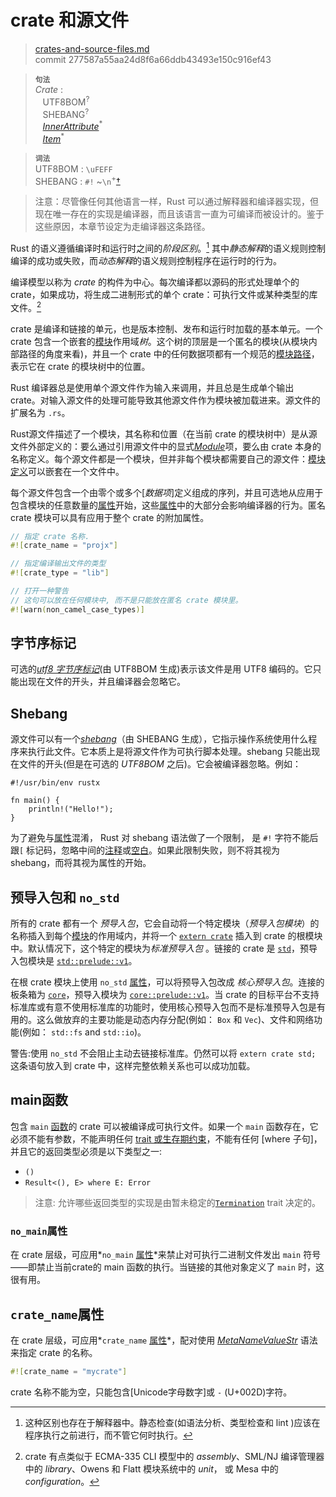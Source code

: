 # crate 和源文件

>[crates-and-source-files.md](https://github.com/rust-lang/reference/blob/master/src/crates-and-source-files.md)\
>commit 277587a55aa24d8f6a66ddb43493e150c916ef43

> **<sup>句法</sup>**\
> _Crate_ :\
> &nbsp;&nbsp; UTF8BOM<sup>?</sup>\
> &nbsp;&nbsp; SHEBANG<sup>?</sup>\
> &nbsp;&nbsp; [_InnerAttribute_]<sup>\*</sup>\
> &nbsp;&nbsp; [_Item_]<sup>\*</sup>

> **<sup>词法</sup>**\
> UTF8BOM : `\uFEFF`\
> SHEBANG : `#!` \~`\n`<sup>\+</sup>[†](#shebang)


> 注意：尽管像任何其他语言一样，Rust 可以通过解释器和编译器实现，但现在唯一存在的实现是编译器，而且该语言一直为可编译而被设计的。鉴于这些原因，本章节设定为走编译器这条路径。

Rust 的语义遵循编译时和运行时之间的*阶段区别*。[^phase-distinction] 其中*静态解释*的语义规则控制编译的成功或失败，而*动态解释*的语义规则控制程序在运行时的行为。

编译模型以称为 _crate_ 的构件为中心。每次编译都以源码的形式处理单个的 crate，如果成功，将生成二进制形式的单个 crate：可执行文件或某种类型的库文件。[^cratesourcefile]

crate 是编译和链接的单元，也是版本控制、发布和运行时加载的基本单元。一个 crate 包含一个嵌套的[模块]作用域*树*。这个树的顶层是一个匿名的模块(从模块内部路径的角度来看)，并且一个 crate 中的任何数据项都有一个规范的[模块路径]，表示它在 crate 的模块树中的位置。

Rust 编译器总是使用单个源文件作为输入来调用，并且总是生成单个输出 crate。对输入源文件的处理可能导致其他源文件作为模块被加载进来。源文件的扩展名为 `.rs`。

Rust源文件描述了一个模块，其名称和位置（在当前 crate 的模块树中）是从源文件外部定义的：要么通过引用源文件中的显式[_Module_][模块]项，要么由 crate 本身的名称定义。每个源文件都是一个模块，但并非每个模块都需要自己的源文件：[模块定义][模块]可以嵌套在一个文件中。

每个源文件包含一个由零个或多个[*数据项*]定义组成的序列，并且可选地从应用于包含模块的任意数量的[属性]开始，这些[属性]中的大部分会影响编译器的行为。匿名 crate 模块可以具有应用于整个 crate 的附加属性。

```rust
// 指定 crate 名称.
#![crate_name = "projx"]

// 指定编译输出文件的类型
#![crate_type = "lib"]

// 打开一种警告
// 这句可以放在任何模块中, 而不是只能放在匿名 crate 模块里。
#![warn(non_camel_case_types)]
```

## 字节序标记

可选的[_utf8 字节序标记_](由 UTF8BOM 生成)表示该文件是用 UTF8 编码的。它只能出现在文件的开头，并且编译器会忽略它。

## Shebang

源文件可以有一个[_shebang_]（由 SHEBANG 生成），它指示操作系统使用什么程序来执行此文件。它本质上是将源文件作为可执行脚本处理。shebang 只能出现在文件的开头(但是在可选的 _UTF8BOM_ 之后)。它会被编译器忽略。例如：

<!-- ignore: tests don't like shebang -->
```rust,ignore
#!/usr/bin/env rustx

fn main() {
    println!("Hello!");
}
```

为了避免与[属性]混淆， Rust 对 shebang 语法做了一个限制， 是 `#!` 字符不能后跟`[` 标记码，忽略中间的[注释]或[空白]。如果此限制失败，则不将其视为 shebang，而将其视为属性的开始。

## 预导入包和 `no_std`

所有的 crate 都有一个 *预导入包*，它会自动将一个特定模块（*预导入包模块*）的名称插入到每个[模块]的作用域内，并将一个 [`extern crate`] 插入到 crate 的根模块中。默认情况下，这个特定的模块为*标准预导入包* 。链接的 crate 是 [`std`]，预导入包模块是 [`std::prelude::v1`]。

在根 crate 模块上使用 `no_std` [属性]，可以将预导入包改成 *核心预导入包*。连接的板条箱为 [`core`]，预导入模块为 [`core::prelude::v1`]。当 crate 的目标平台不支持标准库或有意不使用标准库的功能时，使用核心预导入包而不是标准预导入包是有用的。这么做放弃的主要功能是动态内存分配(例如： `Box` 和 `Vec`)、文件和网络功能(例如： `std::fs` and `std::io`)。

<div class="warning">

警告:使用 `no_std` 不会阻止主动去链接标准库。仍然可以将 `extern crate std;` 这条语句放入到 crate 中，这样完整依赖关系也可以成功加载。

</div>

## main函数

包含 `main` [函数]的 crate 可以被编译成可执行文件。如果一个 `main` 函数存在，它必须不能有参数，不能声明任何 [trait 或生存期约束]，不能有任何 [where 子句]，并且它的返回类型必须是以下类型之一:

* `()`
* `Result<(), E> where E: Error`
<!-- * `!` -->
<!-- * Result<!, E> where E: Error` -->

> 注意: 允许哪些返回类型的实现是由暂未稳定的[`Termination`] trait 决定的。

<!-- 如果前面这节需要更新(从 "必须不能有参数" 开始, 同时需要修改 attributes/testing.md 文件 -->

### `no_main`属性

在 crate 层级，可应用*`no_main` [属性]*来禁止对可执行二进制文件发出 `main` 符号——即禁止当前crate的 main 函数的执行。当链接的其他对象定义了 `main` 时，这很有用。

## `crate_name`属性

在 crate 层级，可应用*`crate_name` [属性]*，配对使用 [_MetaNameValueStr_] 语法来指定 crate 的名称。

```rust
#![crate_name = "mycrate"]
```

crate 名称不能为空，只能包含[Unicode字母数字]或 `-` (U+002D)字符。

[^phase-distinction]: 这种区别也存在于解释器中。静态检查(如语法分析、类型检查和 lint )应该在程序执行之前进行，而不管它何时执行。

[^cratesourcefile]: crate 有点类似于 ECMA-335 CLI 模型中的 *assembly*、SML/NJ 编译管理器中的 *library*、Owens 和 Flatt 模块系统中的 *unit*， 或 Mesa 中的 *configuration*。

[Unicode alphanumeric]: ../std/primitive.char.html#method.is_alphanumeric
[_InnerAttribute_]: attributes.md
[_Item_]: items.md
[_MetaNameValueStr_]: attributes.md#元项属性句法
[_shebang_]: https://en.wikipedia.org/wiki/Shebang_(Unix)
[_utf8 字节序标记_]: https://en.wikipedia.org/wiki/Byte_order_mark#UTF-8
[`Termination`]: ../std/process/trait.Termination.html
[`core`]: ../core/index.html
[`core::prelude::v1`]: ../core/prelude/index.html
[`extern crate`]: items/extern-crates.md
[`std`]: ../std/index.html
[`std::prelude::v1`]: ../std/prelude/index.html
[属性]: attributes.md
[注释]: comments.md
[函数]: items/functions.md
[模块]: items/modules.md
[模块路径]: paths.md
[trait 或生存期约束]: trait-bounds.md
[where 字句]: items/generics.md#where子句
[空白]: whitespace.md
